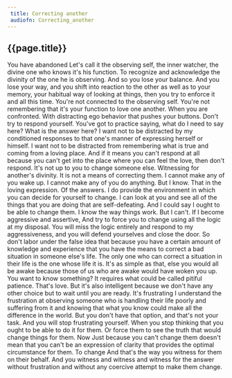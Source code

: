 ```yaml
---
 title: Correcting another
 audiofn: Correcting_another
---
```


## {{page.title}}

You have abandoned Let's call it the observing self, the inner watcher,
the divine one who knows it's his function. To recognize and acknowledge
the divinity of the one he is observing. And so you lose your balance.
And you lose your way, and you shift into reaction to the other as well
as to your memory, your habitual way of looking at things, then you try
to enforce it and all this time. You're not connected to the observing
self. You're not remembering that it's your function to love one
another. When you are confronted. With distracting ego behavior that
pushes your buttons. Don't try to respond yourself. You've got to
practice saying, what do I need to say here? What is the answer here? I
want not to be distracted by my conditioned responses to that one's
manner of expressing herself or himself. I want not to be distracted
from remembering what is true and coming from a loving place. And if it
means you can't respond at all because you can't get into the place
where you can feel the love, then don't respond. It's not up to you to
change someone else. Witnessing for another's divinity. It is not a
means of correcting them. I cannot make any of you wake up. I cannot
make any of you do anything. But I know. That in the loving expression.
Of the answers. I do provide the environment in which you can decide for
yourself to change. I can look at you and see all of the things that you
are doing that are self-defeating. And I could say I ought to be able to
change them. I know the way things work. But I can't. If I become
aggressive and assertive, And try to force you to change using all the
logic at my disposal. You will miss the logic entirely and respond to my
aggressiveness, and you will defend yourselves and close the door. So
don't labor under the false idea that because you have a certain amount
of knowledge and experience that you have the means to correct a bad
situation in someone else's life. The only one who can correct a
situation in their life is the one whose life it is. It's as simple as
that, else you would all be awake because those of us who are awake
would have woken you up. You want to know something? It requires what
could be called pitiful patience. That's love. But it's also intelligent
because we don't have any other choice but to wait until you are ready.
It's frustrating I understand the frustration at observing someone who
is handling their life poorly and suffering from it and knowing that
what you know could make all the difference in the world. But you don't
have that option, and that's not your task. And you will stop
frustrating yourself. When you stop thinking that you ought to be able
to do it for them. Or force them to see the truth that would change
things for them. Now Just because you can't change them doesn't mean
that you can't be an expression of clarity that provides the optimal
circumstance for them. To change And that's the way you witness for them
on their behalf. And you witness and witness and witness for the answer
without frustration and without any coercive attempt to make them
change.

